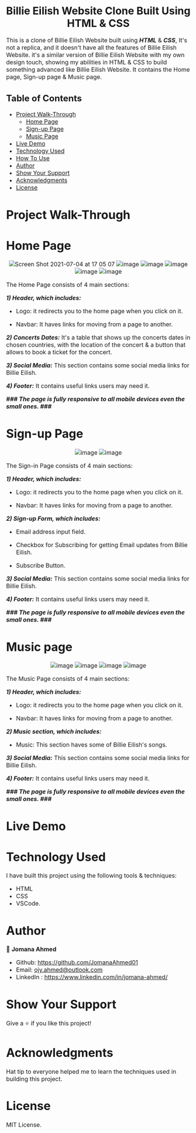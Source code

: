 <h1 align="center">
  <br>
  Billie Eilish Website Clone Built Using HTML & CSS
</h1>

<p><font size="3">
  This is a clone of Billie Eilish Website built using <strong><em>HTML</em></strong> & <strong><em>CSS</em></strong>, It's not a replica, and it doesn't have all the features of Billie Eilish Website. it's a similar version of Billie Eilish Website with my own design touch, showing my abilities in HTML & CSS to build something advanced like Billie Eilish Website. It contains the Home page, Sign-up page & Music page.
</p>

## Table of Contents

- [Project Walk-Through](#project-walk-through)
  - [Home Page](#home-page)
  - [Sign-up Page](#sign-up-page)
  - [Music Page](#browse-page)
- [Live Demo](#live-demo)
- [Technology Used](#technology-used)
- [How To Use](#how-to-use)
- [Author](#author)
- [Show Your Support](#show-your-support)
- [Acknowledgments](#acknowledgments)
- [License](#license)

# Project Walk-Through

 # Home Page

<div align="center"><a name="menu"></a>

![Screen Shot 2021-07-04 at 17 05 07](https://user-images.githubusercontent.com/66492958/124390021-06d4cf00-dcea-11eb-99a7-2f73050599c6.png)
![image](https://user-images.githubusercontent.com/66492958/124390089-5d420d80-dcea-11eb-8278-c050534b5b51.png)
![image](https://user-images.githubusercontent.com/66492958/124390139-8a8ebb80-dcea-11eb-9a9e-b60ae4b264b3.png)
![image](https://user-images.githubusercontent.com/66492958/124390178-a85c2080-dcea-11eb-9f06-39c51a2437d4.png)
![image](https://user-images.githubusercontent.com/66492958/124390203-c75ab280-dcea-11eb-99f7-f2b2018a3f6d.png)
![image](https://user-images.githubusercontent.com/66492958/124390241-eb1df880-dcea-11eb-959e-6c9ecadfc61d.png)
</div>

The Home Page consists of 4 main sections:

***1) Header, which includes:***
- Logo: 
it redirects you to the home page when you click on it.

- Navbar:
It haves links for moving from a page to another.

***2) Concerts Dates:***
It's a table that shows up the concerts dates in chosen countries, with the location of the concert & a button that allows to book a ticket for the concert.

***3) Social Media:***
This section contains some social media links for Billie Eilish.

***4) Footer:***
It contains useful links users may need it.


***### The page is fully responsive to all mobile devices even the small ones. ###***

 # Sign-up Page
 
 <div align="center"><a name="menu"></a>

![image](https://user-images.githubusercontent.com/66492958/124390533-5a481c80-dcec-11eb-9104-a20c245121e8.png)
![image](https://user-images.githubusercontent.com/66492958/124390241-eb1df880-dcea-11eb-959e-6c9ecadfc61d.png)
</div>

The Sign-in Page consists of 4 main sections:

***1) Header, which includes:***
- Logo: 
it redirects you to the home page when you click on it.

- Navbar:
It haves links for moving from a page to another.

***2) Sign-up Form, which includes:***
- Email address input field.

- Checkbox for Subscribing for getting Email updates from Billie Eilish.

- Subscribe Button.

***3) Social Media:***
This section contains some social media links for Billie Eilish.

***4) Footer:***
It contains useful links users may need it.

  
***### The page is fully responsive to all mobile devices even the small ones. ###***
  
 
 # Music page
 
<div align="center"><a name="menu"></a>
  
![image](https://user-images.githubusercontent.com/66492958/124390773-5799f700-dced-11eb-875d-15d67db9494c.png)
![image](https://user-images.githubusercontent.com/66492958/124390867-d2631200-dced-11eb-9365-f29e7ec44e55.png)
![image](https://user-images.githubusercontent.com/66492958/124390884-ead32c80-dced-11eb-96a1-219e6bb037ac.png)
![image](https://user-images.githubusercontent.com/66492958/124390936-3554a900-dcee-11eb-8e53-bd2f5a312d30.png)
</div>

The Music Page consists of 4 main sections:

***1) Header, which includes:***
- Logo: 
it redirects you to the home page when you click on it.

- Navbar:
It haves links for moving from a page to another.

***2) Music section, which includes:***
- Music: 
This section haves some of Billie Eilish's songs.

***3) Social Media:***
This section contains some social media links for Billie Eilish.

***4) Footer:***
It contains useful links users may need it.

***### The page is fully responsive to all mobile devices even the small ones. ###***


# Live Demo 


# Technology Used

I have built this project using the following tools & techniques:
- HTML
- CSS
- VSCode.

# Author

👤 **Jomana Ahmed**
- Github: https://github.com/JomanaAhmed01
- Email: ojy.ahmed@outlook.com
- LinkedIn : https://www.linkedin.com/in/jomana-ahmed/

# Show Your Support

Give a ⭐️ if you like this project!

# Acknowledgments

Hat tip to everyone helped me to learn the techniques used in building this project.

# License 

MIT License.




